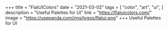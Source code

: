 +++
title = "FlatUIColors"
date = "2021-03-02"
tags = [
    "color",
    "art",
	"ui",
]
description = "Useful Palettes for UI"
link = "https://flatuicolors.com/"
image = "https://usepanda.com/img/logos/flatui.png"
+++
Useful Palettes for UI